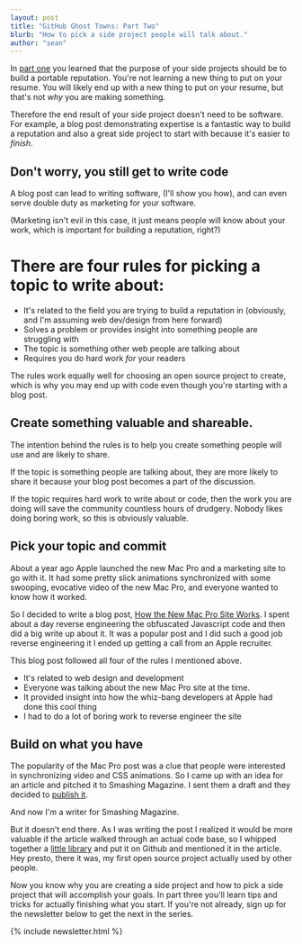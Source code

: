 ```yaml
---
layout: post
title: "GitHub Ghost Towns: Part Two"
blurb: "How to pick a side project people will talk about."
author: "sean"
---
```


In [part one](blog/2015/01/15/github-ghost-towns/) you learned that the purpose of your side projects should be to build a portable reputation. You're not learning a new thing to put on your resume. You will likely end up with a new thing to put on your resume, but that's not *why* you are making something.

Therefore the end result of your side project doesn't need to be software. For example, a blog post demonstrating expertise is a fantastic way to build a reputation and also a great side project to start with because it's easier to *finish*.

Don't worry, you still get to write code
------------------------------

A blog post can lead to writing software, (I'll show you how), and can even serve double duty as marketing for your software.

(Marketing isn't evil in this case, it just means people will know about your work, which is important for building a reputation, right?)

There are four rules for picking a topic to write about:
==============================

* It's related to the field you are trying to build a reputation in (obviously, and I'm assuming web dev/design from here forward)
* Solves a problem or provides insight into something people are struggling with
* The topic is something other web people are talking about
* Requires you do hard work *for* your readers

The rules work equally well for choosing an open source project to create, which is why you may end up with code even though you're starting with a blog post.

Create something valuable and shareable.
------------------------------

The intention behind the rules is to help you create something people will use and are likely to share.

If the topic is something people are talking about, they are more likely to share it because your blog post becomes a part of the discussion.

If the topic requires hard work to write about or code, then the work you are doing will save the community countless hours of drudgery. Nobody likes doing boring work, so this is obviously valuable.

Pick your topic and commit
------------------------------

About a year ago Apple launched the new Mac Pro and a marketing site to go with it. It had some pretty slick animations synchronized with some swooping, evocative video of the new Mac Pro, and everyone wanted to know how it worked.

So I decided to write a blog post, [How the New Mac Pro Site Works](/blog/2013/06/11/mac-pro/). I spent about a day reverse engineering the obfuscated Javascript code and then did a big write up about it. It was a popular post and I did such a good job reverse engineering it I ended up getting a call from an Apple recruiter.

This blog post followed all four of the rules I mentioned above.

* It's related to web design and development
* Everyone was talking about the new Mac Pro site at the time.
* It provided insight into how the whiz-bang developers at Apple had done this cool thing
* I had to do a lot of boring work to reverse engineer the site

Build on what you have
------------------------------

The popularity of the Mac Pro post was a clue that people were interested in synchronizing video and CSS animations. So I came up with an idea for an article and pitched it to Smashing Magazine. I sent them a draft and they decided to [publish it](http://www.smashingmagazine.com/2013/11/18/the-future-of-video-in-web-design/).

And now I'm a writer for Smashing Magazine.

But it doesn't end there. As I was writing the post I realized it would be more valuable if the article walked through an actual code base, so I whipped together a [little library](https://github.com/sfioritto/charlie.js) and put it on Github and mentioned it in the article. Hey presto, there it was, my first open source project actually used by other people.

Now you know why you are creating a side project and how to pick a side project that will accomplish your goals. In part three you'll learn tips and tricks for actually finishing what you start. If you're not already, sign up for the newsletter below to get the next in the series.

{% include newsletter.html %}
